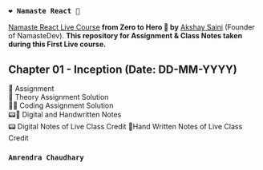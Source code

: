 ### `❤️ Namaste React 🙏`

[Namaste React Live Course](https://www.linkedin.com/in/akshaymarch7/) **from Zero to Hero 🚀 by** [Akshay Saini](https://www.linkedin.com/in/akshaymarch7/) (Founder of NamasteDev). **This repository for Assignment & Class Notes taken during this First Live course.**

## Chapter 01 - Inception (Date: DD-MM-YYYY)

📘 Assignment\
📖 Theory Assignment Solution\
👨‍💻 Coding Assignment Solution\
📟📝 Digital and Handwritten Notes\
📟 Digital Notes of Live Class Credit 
📝Hand Written Notes of Live Class Credit


### `Amrendra Chaudhary`
